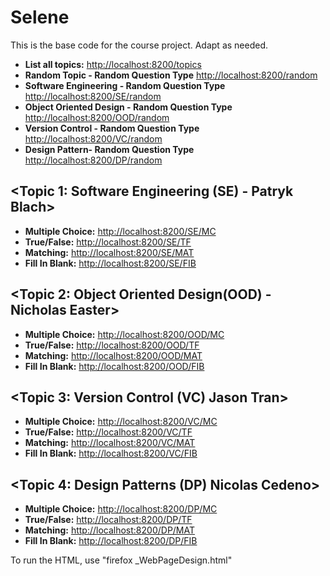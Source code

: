 # Selene
This is the base code for the course project. Adapt as needed.

 * **List all topics:** [http://localhost:8200/topics](http://localhost:8200/topics)
 * **Random Topic - Random Question Type** [http://localhost:8200/random](http://localhost:8200/random)
 * **Software Engineering - Random Question Type** [http://localhost:8200/SE/random](http://localhost:8200/SE/random)
 * **Object Oriented Design - Random Question Type** [http://localhost:8200/OOD/random](http://localhost:8200/OOD/random)
 * **Version Control - Random Question Type** [http://localhost:8200/VC/random](http://localhost:8200/VC/random)
 * **Design Pattern- Random Question Type** [http://localhost:8200/DP/random](http://localhost:8200/DP/random)


## <Topic 1: Software Engineering (SE) - Patryk Blach>
 * **Multiple Choice:** [http://localhost:8200/SE/MC](http://localhost:8200/SE/MC)
 * **True/False:** [http://localhost:8200/SE/TF](http://localhost:8200/SE/TF)    
 * **Matching:** [http://localhost:8200/SE/MAT](http://localhost:8200/SE/MAT)
 * **Fill In Blank:** [http://localhost:8200/SE/FIB](http://localhost:8200/SE/FIB)

## <Topic 2: Object Oriented Design(OOD) - Nicholas Easter>
 * **Multiple Choice:** [http://localhost:8200/OOD/MC](http://localhost:8200/OOD/MC)
 * **True/False:** [http://localhost:8200/OOD/TF](http://localhost:8200/OOD/TF)   
 * **Matching:** [http://localhost:8200/OOD/MAT](http://localhost:8200/OOD/MAT)
 * **Fill In Blank:** [http://localhost:8200/OOD/FIB](http://localhost:8200/OOD/FIB) 
 
## <Topic 3: Version Control (VC) Jason Tran>
 * **Multiple Choice:** [http://localhost:8200/VC/MC](http://localhost:8200/VC/MC)
 * **True/False:** [http://localhost:8200/VC/TF](http://localhost:8200/VC/TF)   
 * **Matching:** [http://localhost:8200/VC/MAT](http://localhost:8200/VC/MAT)
 * **Fill In Blank:** [http://localhost:8200/VC/FIB](http://localhost:8200/VC/FIB)
 
## <Topic 4: Design Patterns (DP) Nicolas Cedeno>
 * **Multiple Choice:** [http://localhost:8200/DP/MC](http://localhost:8200/DP/MC)
 * **True/False:** [http://localhost:8200/DP/TF](http://localhost:8200/DP/TF)     
 * **Matching:** [http://localhost:8200/DP/MAT](http://localhost:8200/DP/MAT)
 * **Fill In Blank:** [http://localhost:8200/DP/FIB](http://localhost:8200/DP/FIB)

 To run the HTML, use "firefox _WebPageDesign.html"
 
